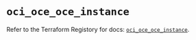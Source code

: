 # `oci_oce_oce_instance`

Refer to the Terraform Registory for docs: [`oci_oce_oce_instance`](https://registry.terraform.io/providers/oracle/oci/6.18.0/docs/resources/oce_oce_instance).
